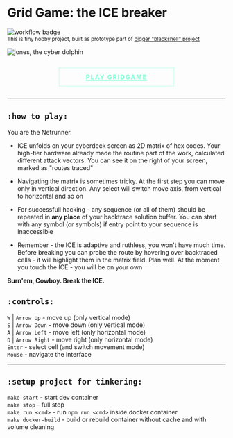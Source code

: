 # Grid Game: the ICE breaker

![workflow badge](https://github.com/zerthmonk/gridgame/actions/workflows/pages.yml/badge.svg)\
<span style="font-size: .75rem">This is tiny hobby project, built as prototype part of [bigger "blackshell" project](https://github.com/skaben/blackshell)</span>

![jones, the cyber dolphin](https://i.imgur.com/3BFZIOc.jpeg)
<div style="max-width: 240px; margin: 1.75rem auto; padding: .75rem; border: 1px dotted aquamarine; text-align: center;">
<a style="height: 2rem; background: unset; shadow: unset; border: unset; font-weight: bold; color: aquamarine; letter-spacing: 2px;" href="https://zerthmonk.github.io/gridgame">PLAY GRIDGAME</a>
</div>

---
## `:how to play:`
You are the Netrunner.

- ICE unfolds on your cyberdeck screen as 2D matrix of hex codes. Your high-tier hardware already made the routine part of the work, calculated different attack vectors. You can see it on the right of your screen, marked as "routes traced"

- Navigating the matrix is sometimes tricky. At the first step you can move only in vertical direction. Any select will switch move axis, from vertical to horizontal and so on

- For successfull hacking - any sequence (or all of them) should be repeated in **any place** of your backtrace solution buffer. You can start with any symbol (or symbols) if entry point to your sequence is inaccessible

- Remember - the ICE is adaptive and ruthless, you won't have much time. Before breaking you can probe the route by hovering over backtraced cells - it will highlight them in the matrix field. Plan well. At the moment you touch the ICE - you will be on your own

**Burn'em, Cowboy. Break the ICE.**

## `:controls:`

`W` | `Arrow Up` - move up (only vertical mode)\
`S` | `Arrow Down` - move down (only vertical mode)\
`A` | `Arrow Left` - move left (only horizontal mode)\
`D` | `Arrow Right` - move right (only horizontal mode)\
`Enter` - select cell (and switch movement mode)\
`Mouse` - navigate the interface

---

## `:setup project for tinkering:`

`make start` - start dev container\
`make stop` - full stop\
`make run <cmd>` - run `npm run <cmd>` inside docker container\
`make docker-build` - build or rebuild container without cache and with volume cleaning
